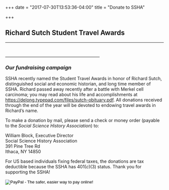 +++
date = "2017-07-30T13:53:36-04:00"
title = "Donate to SSHA"

+++

## **Richard Sutch Student Travel Awards**  
----  
<br>  

<hr width=300; align=left>

### *Our fundraising campaign*

SSHA recently named the Student Travel Awards in honor of Richard Sutch, distinguished social and economic historian, and long time member of SSHA. Richard passed away recently after a battle with Merkel cell carcinoma; you may read about his life and accomplishments at <a href="https://delong.typepad.com/files/sutch-obituary.pdf">https://delong.typepad.com/files/sutch-obituary.pdf</a>. All donations received through the end of the year will be devoted to endowing travel awards in Richard’s name.

To make a donation by mail, please send a check or money order (payable to the *Social Science History Association*) to:  

 
William Block, Executive Director  
Social Science History Association  
391 Pine Tree Rd  
Ithaca, NY 14850  

 
For US based individuals fixing federal taxes, the donations are tax deductible because the SSHA has 401(*c*)(3) status. Thank you for supporting the SSHA!


<p><form action="https://www.paypal.com/cgi-bin/webscr" method="post" target="_top">
    <input type="hidden" name="cmd" value="_s-xclick">
    <input type="hidden" name="hosted_button_id" value="CMS63R6PUMZ5N">
    <input type="image" src="https://www.paypalobjects.com/en_US/i/btn/btn_donateCC_LG.gif" border="0" name="submit" alt="PayPal - The safer, easier way to pay online!">
    <img border="0" src="https://www.paypalobjects.com/en_US/i/scr/pixel.gif" width="1" height="1">
</form></p>
